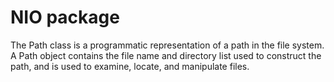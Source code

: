 # NIO package

 The Path class is a programmatic representation of a path in the file system. A Path object contains the file name and directory list used to construct the path, and is used to examine, locate, and manipulate files.
